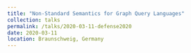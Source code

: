 ```yaml
---
title: "Non-Standard Semantics for Graph Query Languages"
collection: talks
permalink: /talks/2020-03-11-defense2020
date: 2020-03-11
location: Braunschweig, Germany
---
```

